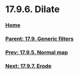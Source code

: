 # 17.9.6. Dilate

### [Home](./00-home.md)
### [Parent: 17.9. Generic filters](./17-09-00-generic-filters.md)
### [Prev: 17.9.5. Normal map](./17-09-05-normal-map.md)
### [Next: 17.9.7. Erode](./17-09-07-erode.md)
